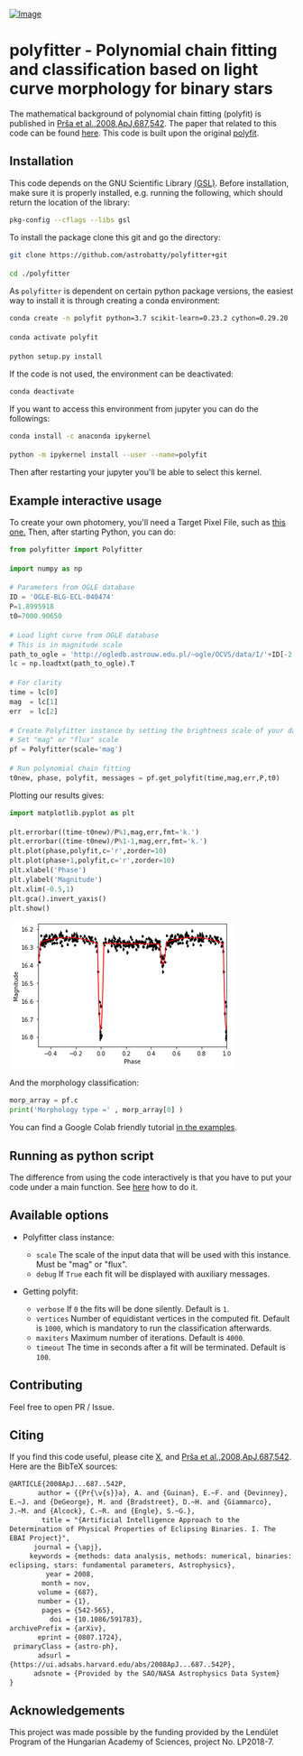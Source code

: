 [![Image](https://img.shields.io/badge/tutorials-%E2%9C%93-blue.svg)](https://github.com/astrobatty/polyfitter/tree/master/examples)
<!--- [![Image](https://img.shields.io/badge/arXiv-1909.00446-blue.svg)](https://arxiv.org/abs/1909.00446) -->

# polyfitter - Polynomial chain fitting and classification based on light curve morphology for binary stars

The mathematical background of polynomial chain fitting (polyfit) is published in [Prša et al.,2008,ApJ,687,542](https://ui.adsabs.harvard.edu/abs/2008ApJ...687..542P/abstract).
The paper that related to this code can be found [here](https://ui.adsabs.harvard.edu/abs/maybeoneday).
This code is built upon the original [polyfit](https://github.com/aprsa/polyfit).

## Installation

This code depends on the GNU Scientific Library [(GSL)](https://www.gnu.org/software/gsl/). Before installation, make sure it is properly installed, e.g. running the following, which should return the location of the library:

```bash
pkg-config --cflags --libs gsl
```

To install the package clone this git and go the directory:
```bash
git clone https://github.com/astrobatty/polyfitter+git

cd ./polyfitter
```

As `polyfitter` is dependent on certain python package versions, the easiest way to install it is through creating a conda environment:
```bash
conda create -n polyfit python=3.7 scikit-learn=0.23.2 cython=0.29.20

conda activate polyfit

python setup.py install
```

If the code is not used, the environment can be deactivated:
```bash
conda deactivate
```

If you want to access this environment from jupyter you can do the followings:
```bash
conda install -c anaconda ipykernel

python -m ipykernel install --user --name=polyfit
```

Then after restarting your jupyter you'll be able to select this kernel.

## Example interactive usage

To create your own photomery, you'll need a Target Pixel File, such as [this one.](https://github.com/zabop/autoeap/blob/master/examples/ktwo212466080-c17_lpd-targ.fits)
Then, after starting Python, you can do:
```python
from polyfitter import Polyfitter

import numpy as np

# Parameters from OGLE database
ID = 'OGLE-BLG-ECL-040474'
P=1.8995918
t0=7000.90650

# Load light curve from OGLE database
# This is in magnitude scale
path_to_ogle = 'http://ogledb.astrouw.edu.pl/~ogle/OCVS/data/I/'+ID[-2:]+'/'+ID+'.dat'
lc = np.loadtxt(path_to_ogle).T

# For clarity
time = lc[0]
mag  = lc[1]
err  = lc[2]

# Create Polyfitter instance by setting the brightness scale of your data
# Set "mag" or "flux" scale
pf = Polyfitter(scale='mag')

# Run polynomial chain fitting
t0new, phase, polyfit, messages = pf.get_polyfit(time,mag,err,P,t0)
```

Plotting our results gives:
```python
import matplotlib.pyplot as plt

plt.errorbar((time-t0new)/P%1,mag,err,fmt='k.')
plt.errorbar((time-t0new)/P%1-1,mag,err,fmt='k.')
plt.plot(phase,polyfit,c='r',zorder=10)
plt.plot(phase+1,polyfit,c='r',zorder=10)
plt.xlabel('Phase')
plt.ylabel('Magnitude')
plt.xlim(-0.5,1)
plt.gca().invert_yaxis()
plt.show()
```
![example fit](https://raw.githubusercontent.com/astrobatty/polyfitter/master/docs/OGLE-BLG-ECL-040474.jpg)

And the morphology classification:
```python
morp_array = pf.c
print('Morphology type =' , morp_array[0] )
```

You can find a Google Colab friendly tutorial [in the examples](https://github.com/astrobatty/polyfitter/tree/master/examples/run_polyfit.ipynb).

## Running as python script

The difference from using the code interactively is that you have to put your code under a main function. See [here](https://github.com/astrobatty/polyfitter/tree/master/examples/run_polyfit_as_script.py) how to do it.

## Available options
- Polyfitter class instance:
  - `scale` The scale of the input data that will be used with this instance. Must be "mag" or "flux".
  - `debug` If `True` each fit will be displayed with auxiliary messages.

- Getting polyfit:
  - `verbose` If `0` the fits will be done silently. Default is `1`.
  - `vertices` Number of equidistant vertices in the computed fit. Default is `1000`, which is mandatory to run the classification afterwards.
  - `maxiters` Maximum number of iterations. Default is `4000`.
  - `timeout` The time in seconds after a fit will be terminated. Default is `100`.

## Contributing
Feel free to open PR / Issue.

## Citing
If you find this code useful, please cite [X](https://ui.adsabs.harvard.edu/abs/maybeoneday), and [Prša et al.,2008,ApJ,687,542](https://ui.adsabs.harvard.edu/abs/2008ApJ...687..542P/abstract). Here are the BibTeX sources:
```
@ARTICLE{2008ApJ...687..542P,
       author = {{Pr{\v{s}}a}, A. and {Guinan}, E.~F. and {Devinney}, E.~J. and {DeGeorge}, M. and {Bradstreet}, D.~H. and {Giammarco}, J.~M. and {Alcock}, C.~R. and {Engle}, S.~G.},
        title = "{Artificial Intelligence Approach to the Determination of Physical Properties of Eclipsing Binaries. I. The EBAI Project}",
      journal = {\apj},
     keywords = {methods: data analysis, methods: numerical, binaries: eclipsing, stars: fundamental parameters, Astrophysics},
         year = 2008,
        month = nov,
       volume = {687},
       number = {1},
        pages = {542-565},
          doi = {10.1086/591783},
archivePrefix = {arXiv},
       eprint = {0807.1724},
 primaryClass = {astro-ph},
       adsurl = {https://ui.adsabs.harvard.edu/abs/2008ApJ...687..542P},
      adsnote = {Provided by the SAO/NASA Astrophysics Data System}
}
```

## Acknowledgements
This project was made possible by the funding provided by the Lendület Program of the Hungarian Academy of Sciences, project No. LP2018-7.
